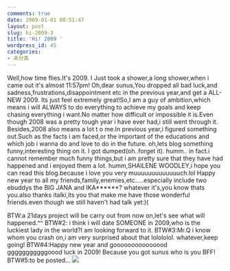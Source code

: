 ```yaml
---
comments: true
date: 2009-01-01 00:51:47
layout: post
slug: hi-2009-3
title: 'Hi! 2009 '
wordpress_id: 45
categories:
- 未分类
---
```


 Well,how time flies.It's 2009.
 I Just took a shower,a long shower,when i came out it's almost 11:57pm! Oh,dear sunus,You dropped all bad luck,and sadness,frustrations,disappointment etc in the previous year,and get a ALL-NEW 2009.
 Its just feel extremely great!So,I am a guy of ambition,which means i will ALWAYS to do everything to achieve my goals and keep chasing everything i want.No matter how difficult or impossible it is.Even though 2008 was a pretty tough year i have ever had,i still went through it.
 Besides,2008 also means a lot t
o me.In previous year,i figured something out.Such as the facts i am faced,or the important of the educations and which job i wanna do and love to do in the future.
 oh,lets blog something funny,interesting thing on it. I got dumped(oh..forget it). humm.. in fact.i cannot remember much funny things,but i am pretty sure that they have had happened and i enjoyed them a lot.
    humm,SHAILENE WOODLEY,i hope you can read this blog.because i love you very muuuuuuuuuuuuuch.lol 
    Happy new year to all my friends,family,enemies,etc.....especially include two ebuddys the BIG JANA and IKA******? whatever it's,you know thats you.also thanks italki,its you that make me have those wonderful friends.even though we still haven't had talk yet:)(


BTW:a 21days project will be carry out  from now on,let's see what will happened.^^
BTW#2: i think i will date SOMEONE in 2009,who is the luckiest lady in the world?I am looking forward to it.
BTW#3:Mr.Q i know whom you crash on,i am very surprised about that lolololol. whatever,keep going!
BTW#4:Happy new year and gooooooooooooood gggggggggggoood luck in 2009! Because you got sunus who is you BFF!
BTW#5:to be posted...
[![](http://sunus.me/wp-content/uploads/2011/01/fe4f1c5a6c6eb353726358d83a1e116a.gif?w=300)](http://sunus.me/wp-content/uploads/2011/01/fe4f1c5a6c6eb353726358d83a1e116a.gif?w=300)


